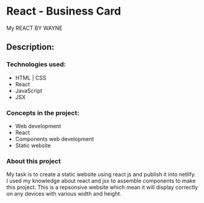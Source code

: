 # React - Business Card

My REACT BY WAYNE


## **Description:**

### Technologies used:

- HTML | CSS
- React 
- JavaScript
- JSX

### Concepts in the project:

- Web development
- React
- Components web development
- Static website

### About this project
 My task is to create a static website using react js and publish it into netlify. I used my knowledge about react and jsx to assemble components to make this project. This is a repsonsive website which mean it will display correctly on any devices with various width and height.


